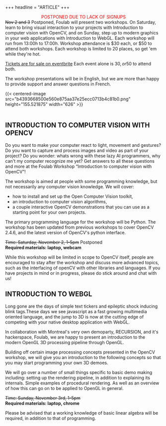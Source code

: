 +++
headline = "ARTICLE"
+++

<center>
<font color="red">
POSTPONED DUE TO LACK OF SIGNUPS
</font>
</center>  
<s>Nov 2 and 3</s> Postponed, Foulab will present two workshops. On Saturday, learn to bring visual interaction to your projects with Introduction to computer vision with OpenCV, and on Sunday, step up to modern graphics in your web applications with Introduction to WebGL. Each workshop will run from 13:00h to 17:00h. Workshop attendance is $30 each, or $50 to attend both workshops. Each workshop is limited to 20 places, so get 'em while they're hot.  
  
[Tickets are for sale on eventbrite](https://opencvandwebgl.eventbrite.ca/) Each event alone is 30$, or 50$ to attend both.  
  
The workshop presentations will be in English, but we are more than happy to provide support and answer questions in French.  
  
{{< centered-image src="b4393668500e560e875aa37e25ecc0713b4c81b0.png" height="155.521875" width="626" >}}
</br>
</br>

## INTRODUCTION TO COMPUTER VISION WITH OPENCV  
Do you want to make your computer react to light, movement and gestures? Do you want to capture and process images and video as part of your project? Do you wonder: whats wrong with these lazy AI programmers, why can't my computer recognize me yet? Get answers to all these questions and more at the Foulab Workshop “Introduction to computer vision with OpenCV”!  
  
The workshop is aimed at people with some programming knowledge, but not necessarily any computer vision knowledge. We will cover:  
  
* how to install and set up the Open Computer Vision toolkit,
* an introduction to computer vision algorithms,
* a couple interactive OpenCV demonstrations that you can use as a starting point for your own projects.
  
  
The primary programming language for the workshop will be Python. The workshop has been updated from previous workshops to cover OpenCV 2.4.6, and the latest version of OpenCV's python interface.  
  
<s>Time: Saturday, November 2, 1-5pm</s> Postponed  
__Required materials: laptop, webcam__  
  
While this workshop will be limited in scope to OpenCV itself, people are encouraged to stay after the workshop and discuss more advanced topics, such as the interfacing of openCV with other libraries and languages. If you have projects in mind or in progress, please do stick around and chat with us!  
  
## INTRODUCTION TO WEBGL  
Long gone are the days of simple text tickers and epileptic shock inducing blink tags.These days we see javascript as a fast growing multimedia oriented language, and the jump to 3D is now at the cutting edge of competing with your native desktop application with WebGL.  
  
In collaboration with Montreal's very own demoparty, RECURSION, and it's hackerspace, Foulab, we are happy to present an introduction to the modern OpenGL 3D processing pipeline through OpenGL.  
  
Building off certain image processing concepts presented in the OpenCV workshop, we will give you an introduction to the following concepts so that you may start programming your own 3D demoes.  
  
We will go over a number of small things specific to basic demo making including: setting up the rendering pipeline, in addition to explaining its internals. Simple examples of procedural rendering. As well as an overview of how this can go on to be applied to OpenGL in general.  
  
<s>Time: Sunday, November 3rd, 1-5pm</s>  
__Required materials: laptop, chrome__  
  
Please be advised that a working knowledge of basic linear algebra will be required, in addition to that of programming.
